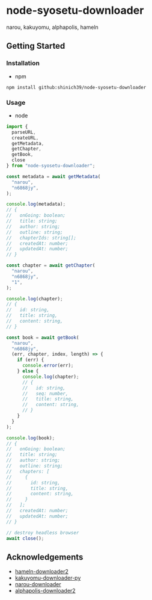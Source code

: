 # node-syosetu-downloader

narou, kakuyomu, alphapolis, hameln

## Getting Started

### Installation

- npm

```console
npm install github:shinich39/node-syosetu-downloader
```

### Usage

- node

```js
import {
  parseURL,
  createURL,
  getMetadata,
  getChapter,
  getBook,
  close
} from "node-syosetu-downloader";

const metadata = await getMetadata(
  "narou",
  "n6868jy",
);

console.log(metadata);
// {
//   onGoing: boolean;
//   title: string;
//   author: string;
//   outline: string;
//   chapterIds: string[];
//   createdAt: number;
//   updatedAt: number;
// }

const chapter = await getChapter(
  "narou",
  "n6868jy",
  "1",
);

console.log(chapter);
// {
//   id: string,
//   title: string,
//   content: string,
// }

const book = await getBook(
  "narou",
  "n6868jy",
  (err, chapter, index, length) => {
    if (err) {
      console.error(err);
    } else {
      console.log(chapter);
      // {
      //   id: string,
      //   seq: number,
      //   title: string,
      //   content: string,
      // }
    }
  }
);

console.log(book);
// {
//   onGoing: boolean;
//   title: string;
//   author: string;
//   outline: string;
//   chapters: [
//     {
//       id: string,
//       title: string,
//       content: string,
//     }
//   ];
//   createdAt: number;
//   updatedAt: number;
// }

// destroy headless browser
await close();
```

## Acknowledgements

- [hameln-downloader2](https://github.com/minouejapan/hameln-downloader2)
- [kakuyomu-downloader-py](https://github.com/minouejapan/kakuyomu-downloader-py)
- [narou-downloader](https://github.com/minouejapan/narou-downloader)
- [alphapolis-downloader2](https://github.com/minouejapan/alphapolis-downloader2)